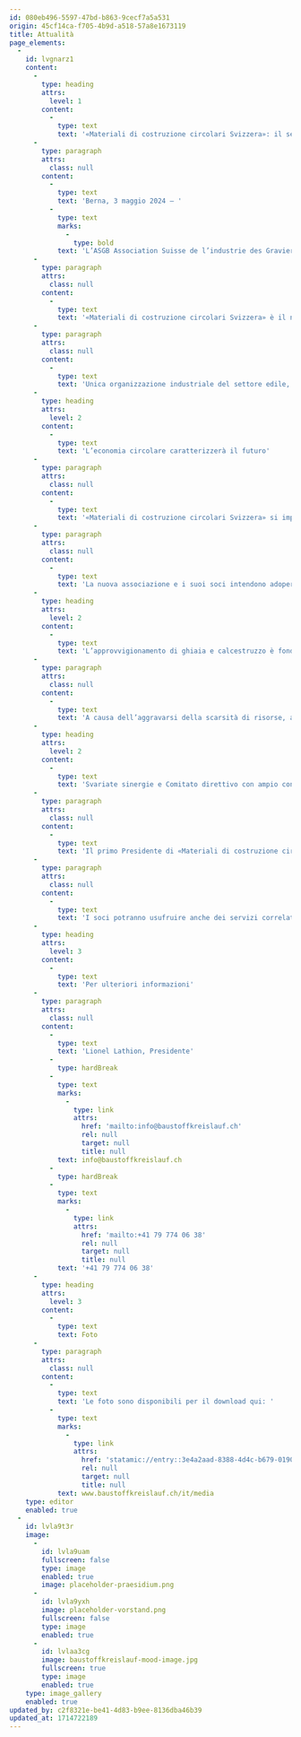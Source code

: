 ```yaml
---
id: 080eb496-5597-47bd-b863-9cecf7a5a531
origin: 45cf14ca-f705-4b9d-a518-57a8e1673119
title: Attualità
page_elements:
  -
    id: lvgnarz1
    content:
      -
        type: heading
        attrs:
          level: 1
        content:
          -
            type: text
            text: '«Materiali di costruzione circolari Svizzera»: il settore della ghiaia, del calcestruzzo e del riciclaggio unisce le forze in una nuova associazione di categoria.'
      -
        type: paragraph
        attrs:
          class: null
        content:
          -
            type: text
            text: 'Berna, 3 maggio 2024 – '
          -
            type: text
            marks:
              -
                type: bold
            text: 'L’ASGB Association Suisse de l’industrie des Graviers et du Béton et l’asr Recyclage matériaux construction Suisse ont décidé ce jour de fusionner. L’association «Matériaux de construction circulaires Suisse» née de cette fusion est une nouvelle association professionnelle forte qui souhaite marquer l’avenir du secteur de la construction et du recyclage en Suisse et contribuer à le façonner. La sécurité d’approvisionnement de notre pays en matières premières minérales et le bouclage des cycles préservant la valeur sont au cœur de cette fusion.'
      -
        type: paragraph
        attrs:
          class: null
        content:
          -
            type: text
            text: '«Materiali di costruzione circolari Svizzera» è il nome della nuova associazione del settore della ghiaia, del calcestruzzo e del riciclaggio. Nel giorno corrente di fondazione, circa 400 soci hanno formalizzato la fusione dell’Associazione Svizzera dell’industria degli Inerti e del Calcestruzzo ASIC con asr Riciclaggio materiali costruzione Svizzera, dopo che gli stessi soci delle due associazioni hanno dato la loro approvazione alla fusione nelle rispettive assemblee generali. La nuova associazione intende unire le forze comuni, ampliare ulteriormente la propria competenza specialistica, anticipare le sfide future e contribuire attivamente a plasmare il futuro dell’edilizia svizzera.'
      -
        type: paragraph
        attrs:
          class: null
        content:
          -
            type: text
            text: 'Unica organizzazione industriale del settore edile, la nuova associazione rappresenta gli interessi di tutte le parti coinvolte sulla base di un’economia circolare di alta qualità: dall’estrazione al molteplice utilizzo all’interno del ciclo, fino allo stoccaggio. Nel settore dei materiali minerali da costruzione, «Materiali di costruzione circolari Svizzera» presenta sin dalla fondazione un grado di organizzazione superiore all’80 percento e rappresenta più di 1’000 siti di estrazione della ghiaia, stabilimenti per la produzione di calcestruzzo e centri di riciclaggio in Svizzera. In coordinamento con le autorità di pianificazione, l’associazione intende contribuire a creare condizioni quadro che garantiscano l’approvvigionamento sostenibile del settore edile di materie prime e materiali edili minerali, contribuendo altresì alla salvaguardia in futuro dei circa 100’000 posti di lavoro del settore dell’edilizia principale.'
      -
        type: heading
        attrs:
          level: 2
        content:
          -
            type: text
            text: 'L’economia circolare caratterizzerà il futuro'
      -
        type: paragraph
        attrs:
          class: null
        content:
          -
            type: text
            text: '«Materiali di costruzione circolari Svizzera» si impegna per l’utilizzo sostenibile e rispettoso dell’ambiente delle materie prime minerali, in particolare alla luce della crescente scarsità di risorse. L’obiettivo è mantenere i materiali da costruzione all’interno del ciclo, come giustamente si aspettano la società e il mondo politico. Il tema dell’economia circolare, che negli ultimi anni ha plasmato l’economia – in particolare il settore edile – e che in futuro acquisirà una rilevanza ancora maggiore, sarà al centro delle attività dell’associazione. A tal scopo saranno sviluppate tecnologie e metodi innovativi per l’estrazione e il trattamento di materie prime minerali e materiali edili riciclati nel rispetto dell’ambiente. Sarà intensificata la collaborazione tra istituti universitari, enti di ricerca e imprese, creando così un nuovo centro di competenza.'
      -
        type: paragraph
        attrs:
          class: null
        content:
          -
            type: text
            text: 'La nuova associazione e i suoi soci intendono adoperarsi per ridurre la quantità di rifiuti nel settore dei materiali da costruzione con cicli di alta qualità e risanamenti rispettosi dell’ambiente, contribuendo così efficacemente a limitare l’impronta ecologica per una Svizzera sostenibile. In particolare, l’utilizzo di cave di ghiaia come habitat per la fauna e la flora offre un ulteriore potenziale in quest’ottica. Al termine dell’estrazione della ghiaia, le superfici vengono ricoltivate e rinaturate così da riportare la qualità del suolo almeno a quella precedente all’estrazione. In questo modo la natura viene integrata nell’economia circolare in modo spontaneo.'
      -
        type: heading
        attrs:
          level: 2
        content:
          -
            type: text
            text: 'L’approvvigionamento di ghiaia e calcestruzzo è fondamentale per la Svizzera'
      -
        type: paragraph
        attrs:
          class: null
        content:
          -
            type: text
            text: 'A causa dell’aggravarsi della scarsità di risorse, anche la sicurezza dell’approvvigionamento di materie prime minerali e lo smaltimento sicuro dei materiali di demolizione risultanti saranno un tema importante dell’associazione «Materiali di costruzione circolari Svizzera». Le ampie superfici con ubicazione vincolata, di cui necessitano i soci dell’associazione per il trattamento della ghiaia e dei materiali di demolizione, stanno diventando sempre più scarse. Ciò è dovuto all’aumento del numero di disposizioni in materia di tutela e delle esigenze della popolazione in termini di spazi abitativi, di svago e di lavoro. Le difficoltà di approvvigionamento sarebbero irreversibili per la Svizzera. Se le risorse minerarie dovessero esaurirsi a causa del problema delle autorizzazioni, le imprese, il Paese e la sua popolazione si troverebbero ad affrontare un problema fondamentale. L’associazione intende quindi adoperarsi per garantire anche in futuro l’approvvigionamento dei cantieri con materiali da costruzione di alta qualità e che questi siano trattati a regola d’arte per il riutilizzo.'
      -
        type: heading
        attrs:
          level: 2
        content:
          -
            type: text
            text: 'Svariate sinergie e Comitato direttivo con ampio consenso'
      -
        type: paragraph
        attrs:
          class: null
        content:
          -
            type: text
            text: 'Il primo Presidente di «Materiali di costruzione circolari Svizzera» è Lionel Lathion, CEO di Lathion Group SA. L’ingegnere civile dipl. ETH Christoph Duijts, CEO di KIBAG e Stefan Eberhard, titolare di Stefan Eberhard AG, lo affiancano in qualità di Vicepresidenti. Il nuovo Comitato direttivo dell’associazione, composto da 14 membri, ha un ampio sostegno dal punto di vista tecnico e regionale e mira in particolare a intensificare la collaborazione con le associazioni cantonali. L’obiettivo è portare le questioni importanti nella politica e nella società anche a livello locale. Con la fusione delle due associazioni verranno raggruppate anche numerose competenze. Il nuovo Segretariato di «Materiali di costruzione circolari Svizzera» può contare sulla competenza tecnica e sull’esperienza di 19 collaboratrici e collaboratori provenienti dai settori della politica, della tecnica, della natura e del suolo, nonché sulle offerte di formazione.'
      -
        type: paragraph
        attrs:
          class: null
        content:
          -
            type: text
            text: 'I soci potranno usufruire anche dei servizi correlati; allo stesso tempo, il mondo politico e le autorità a livello nazionale, cantonale e regionale avranno a disposizione un punto di riferimento centrale con un elevato livello di competenza tecnica e di capacità di risoluzione dei problemi.'
      -
        type: heading
        attrs:
          level: 3
        content:
          -
            type: text
            text: 'Per ulteriori informazioni'
      -
        type: paragraph
        attrs:
          class: null
        content:
          -
            type: text
            text: 'Lionel Lathion, Presidente'
          -
            type: hardBreak
          -
            type: text
            marks:
              -
                type: link
                attrs:
                  href: 'mailto:info@baustoffkreislauf.ch'
                  rel: null
                  target: null
                  title: null
            text: info@baustoffkreislauf.ch
          -
            type: hardBreak
          -
            type: text
            marks:
              -
                type: link
                attrs:
                  href: 'mailto:+41 79 774 06 38'
                  rel: null
                  target: null
                  title: null
            text: '+41 79 774 06 38'
      -
        type: heading
        attrs:
          level: 3
        content:
          -
            type: text
            text: Foto
      -
        type: paragraph
        attrs:
          class: null
        content:
          -
            type: text
            text: 'Le foto sono disponibili per il download qui: '
          -
            type: text
            marks:
              -
                type: link
                attrs:
                  href: 'statamic://entry::3e4a2aad-8388-4d4c-b679-0190ef6b3bbc'
                  rel: null
                  target: null
                  title: null
            text: www.baustoffkreislauf.ch/it/media
    type: editor
    enabled: true
  -
    id: lvla9t3r
    image:
      -
        id: lvla9uam
        fullscreen: false
        type: image
        enabled: true
        image: placeholder-praesidium.png
      -
        id: lvla9yxh
        image: placeholder-vorstand.png
        fullscreen: false
        type: image
        enabled: true
      -
        id: lvlaa3cg
        image: baustoffkreislauf-mood-image.jpg
        fullscreen: true
        type: image
        enabled: true
    type: image_gallery
    enabled: true
updated_by: c2f8321e-be41-4d83-b9ee-8136dba46b39
updated_at: 1714722189
---
```

